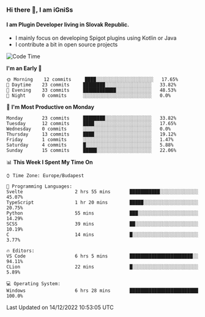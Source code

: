 ### Hi there 👋, I am iGniSs

#### I am Plugin Developer living in Slovak Republic.
- I mainly focus on developing Spigot plugins using Kotlin or Java
- I contribute a bit in open source projects

<!--START_SECTION:waka-->
![Code Time](http://img.shields.io/badge/Code%20Time-982%20hrs%2026%20mins-blue)

**I'm an Early 🐤** 

```text
🌞 Morning    12 commits     ████░░░░░░░░░░░░░░░░░░░░░   17.65% 
🌆 Daytime    23 commits     ████████░░░░░░░░░░░░░░░░░   33.82% 
🌃 Evening    33 commits     ████████████░░░░░░░░░░░░░   48.53% 
🌙 Night      0 commits      ░░░░░░░░░░░░░░░░░░░░░░░░░   0.0%

```
📅 **I'm Most Productive on Monday** 

```text
Monday       23 commits     ████████░░░░░░░░░░░░░░░░░   33.82% 
Tuesday      12 commits     ████░░░░░░░░░░░░░░░░░░░░░   17.65% 
Wednesday    0 commits      ░░░░░░░░░░░░░░░░░░░░░░░░░   0.0% 
Thursday     13 commits     ████░░░░░░░░░░░░░░░░░░░░░   19.12% 
Friday       1 commits      ░░░░░░░░░░░░░░░░░░░░░░░░░   1.47% 
Saturday     4 commits      █░░░░░░░░░░░░░░░░░░░░░░░░   5.88% 
Sunday       15 commits     █████░░░░░░░░░░░░░░░░░░░░   22.06%

```


📊 **This Week I Spent My Time On** 

```text
⌚︎ Time Zone: Europe/Budapest

💬 Programming Languages: 
Svelte                   2 hrs 55 mins       ███████████░░░░░░░░░░░░░░   45.07% 
TypeScript               1 hr 20 mins        █████░░░░░░░░░░░░░░░░░░░░   20.75% 
Python                   55 mins             ███░░░░░░░░░░░░░░░░░░░░░░   14.29% 
SCSS                     39 mins             ██░░░░░░░░░░░░░░░░░░░░░░░   10.19% 
C                        14 mins             █░░░░░░░░░░░░░░░░░░░░░░░░   3.77%

🔥 Editors: 
VS Code                  6 hrs 5 mins        ███████████████████████░░   94.11% 
CLion                    22 mins             █░░░░░░░░░░░░░░░░░░░░░░░░   5.89%

💻 Operating System: 
Windows                  6 hrs 28 mins       █████████████████████████   100.0%

```


 Last Updated on 14/12/2022 10:53:05 UTC
<!--END_SECTION:waka-->